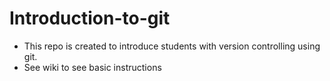 # Introduction-to-git

* This repo is created to introduce students with version controlling using git. 
* See wiki to see basic instructions

